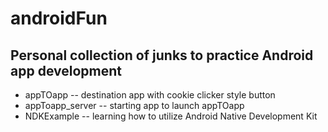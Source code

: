 # androidFun
## Personal collection of junks to practice Android app development

  * appTOapp -- destination app with cookie clicker style button
  * appToapp_server -- starting app to launch appTOapp
  * NDKExample -- learning how to utilize Android Native Development Kit
